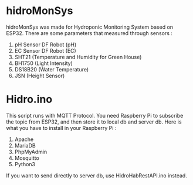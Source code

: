 # hidroMonSys
hidroMonSys was made for Hydroponic Monitoring System based on ESP32. There are some parameters that measured through sensors :
1. pH Sensor DF Robot (pH)
2. EC Sensor DF Robot (EC)
3. SHT21 (Temperature and Humidity for Green House)
4. BH1750 (Light Intensity)
5. DS18B20 (Water Temperature)
6. JSN (Height Sensor)

# Hidro.ino
This script runs with MQTT Protocol. You need Raspberry Pi to subscribe the topic from ESP32, and then store it to local db and server db.
Here is what you have to install in your Raspberry Pi :
1. Apache
2. MariaDB
3. PhpMyAdmin
4. Mosquitto
5. Python3

If you want to send directly to server db, use HidroHabRestAPI.ino instead.
